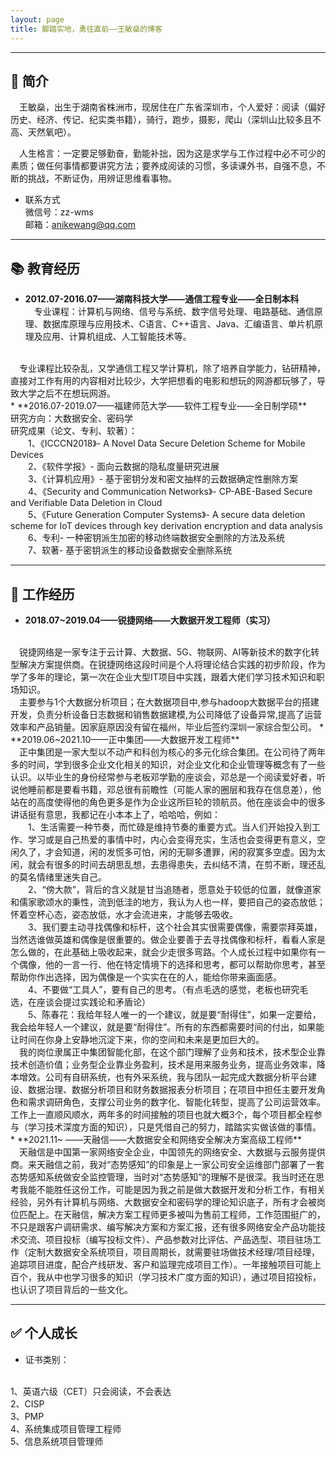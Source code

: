 ```yaml
---
layout: page
title: 脚踏实地，勇往直前——王敏燊的博客
---
```

***

## 🌟 简介

&emsp;王敏燊，出生于湖南省株洲市，现居住在广东省深圳市，个人爱好：阅读（偏好历史、经济、传记、纪实类书籍），骑行，跑步，摄影，爬山（深圳山比较多且不高、天然氧吧）。

&emsp;人生格言：一定要足够勤奋，勤能补拙，因为这是求学与工作过程中必不可少的素质；做任何事情都要讲究方法；要养成阅读的习惯，多读课外书，自强不息，不断的挑战，不断证伪，用辨证思维看事物。
* 联系方式
<br> 微信号：zz-wms 
<br> 邮箱：anikewang@qq.com

***

## 📚 教育经历

* **2012.07-2016.07——湖南科技大学——通信工程专业——全日制本科** 
<br>&emsp;专业课程：计算机与网络、信号与系统、数字信号处理、电路基础、通信原理、数据库原理与应用技术、C语言、C++语言、Java、汇编语言、单片机原理及应用、计算机组成、人工智能技术等。
<br>
&emsp;专业课程比较杂乱，又学通信工程又学计算机，除了培养自学能力，钻研精神，直接对工作有用的内容相对比较少，大学把想看的电影和想玩的网游都玩够了，导致大学之后不在想玩网游。
<br>
* **2016.07-2019.07——福建师范大学——软件工程专业——全日制学硕**
<br>
研究方向：大数据安全、密码学
<br>
研究成果（论文、专利、软著）：
<br>
&emsp;&emsp;1、《ICCCN2018》- A Novel Data Secure Deletion Scheme for Mobile Devices
<br>
&emsp;&emsp;2、《软件学报》- 面向云数据的隐私度量研究进展
<br>
&emsp;&emsp;3、《计算机应用》- 基于密钥分发和密文抽样的云数据确定性删除方案 
<br>
&emsp;&emsp;4、《Security and Communication Networks》- CP-ABE-Based Secure and Verifiable Data Deletion in Cloud
<br>
&emsp;&emsp;5、《Future Generation Computer Systems》- A secure data deletion scheme for IoT devices through key derivation encryption and data analysis
<br>
&emsp;&emsp;6、专利- 一种密钥派生加密的移动终端数据安全删除的方法及系统
<br>
&emsp;&emsp;7、软著- 基于密钥派生的移动设备数据安全删除系统

***

## 💼 工作经历
* **2018.07~2019.04——锐捷网络——大数据开发工程师（实习）**
<br>
&emsp;锐捷网络是一家专注于云计算、大数据、5G、物联网、AI等新技术的数字化转型解决方案提供商。在锐捷网络这段时间是个人将理论结合实践的初步阶段，作为学了多年的理论，第一次在企业大型IT项目中实践，跟着大佬们学习技术知识和职场知识。
<br>&emsp;主要参与1个大数据分析项目；在大数据项目中,参与hadoop大数据平台的搭建开发，负责分析设备日志数据和销售数据建模,为公司降低了设备异常,提高了运营效率和产品销量。因家庭原因没有留在福州，毕业后签约深圳一家综合型公司。
* **2019.06~2021.10——正中集团——大数据开发工程师**       
<br>
&emsp;正中集团是一家大型以不动产和科创为核心的多元化综合集团。在公司待了两年多的时间，学到很多企业文化相关的知识，对企业文化和企业管理等概念有了一些认识。以毕业生的身份经常参与老板邓学勤的座谈会，邓总是一个阅读爱好者，听说他睡前都是要看书籍，邓总很有前瞻性（可能人家的圈层和我存在信息差），他站在的高度使得他的角色更多是作为企业这所巨轮的领航员。他在座谈会中的很多讲话挺有意思，我都记在小本本上了，哈哈哈，例如：
<br>
&emsp;&emsp;1、生活需要一种节奏，而忙碌是维持节奏的重要方式。当人们开始投入到工作、学习或是自己热爱的事情中时，内心会变得充实，生活也会变得更有意义，空闲久了，才会知道，闲的发慌多可怕，闲的无聊多遭罪，闲的寂寞多空虚。因为太闲，就会有很多的时间去胡思乱想，去患得患失，去纠结不清，在剪不断，理还乱的莫名情绪里迷失自己。
<br>
&emsp;&emsp;2、“傍大款”，背后的含义就是甘当追随者，愿意处于较低的位置，就像道家和儒家歌颂水的秉性，流到低洼的地方，我认为人也一样，要把自己的姿态放低；怀着空杯心态，姿态放低，水才会流进来，才能够去吸收。
<br>
&emsp;&emsp;3、我们要主动寻找偶像和标杆，这个社会其实很需要偶像，需要崇拜英雄，当然选谁做英雄和偶像是很重要的。做企业要善于去寻找偶像和标杆，看看人家是怎么做的，在此基础上吸收起来，就会少走很多弯路。个人成长过程中如果你有一个偶像，他的一言一行、他在特定情境下的选择和思考，都可以帮助你思考，甚至帮助你作出选择，因为偶像是一个实实在在的人，能给你带来画面感。
<br>
&emsp;&emsp;4、不要做“工具人”，要有自己的思考。（有点毛选的感觉，老板也研究毛选，在座谈会提过实践论和矛盾论）
<br>
&emsp;&emsp;5、陈春花：我给年轻人唯一的一个建议，就是要“耐得住”，如果一定要给，我会给年轻人一个建议，就是要“耐得住”。所有的东西都需要时间的付出，如果能让时间在你身上安静地沉淀下来，你的空间和未来是更加巨大的。
<br>
&emsp;我的岗位隶属正中集团智能化部，在这个部门理解了业务和技术，技术型企业靠技术创造价值；业务型企业靠业务盈利，技术是用来服务业务，提高业务效率，降本增效。公司有自研系统，也有外采系统，我与团队一起完成大数据分析平台建设、数据治理、数据分析项目和财务数据报表分析项目；在项目中担任主要开发角色和需求调研角色，支撑公司业务的数字化、智能化转型，提高了公司运营效率。工作上一直顺风顺水，两年多的时间接触的项目也就大概3个，每个项目都全程参与（学习技术深度方面的知识），只是凭借自己的努力，踏踏实实做该做的事情。
* **2021.11~  ——天融信——大数据安全和网络安全解决方案高级工程师**
<br>
&emsp;天融信是中国第一家网络安全企业，中国领先的网络安全、大数据与云服务提供商。来天融信之前，我对“态势感知”的印象是上一家公司安全运维部门部署了一套态势感知系统做安全监控管理，当时对“态势感知”的理解不是很深。我当时还在思考我能不能胜任这份工作，可能是因为我之前是做大数据开发和分析工作，有相关经验，另外有计算机与网络、大数据安全和密码学的理论知识底子，所有才会被岗位匹配上。在天融信，解决方案工程师更多被叫为售前工程师，工作范围挺广的，不只是跟客户调研需求、编写解决方案和方案汇报，还有很多网络安全产品功能技术交流、项目投标（编写投标文件）、产品参数对比评估、产品选型、项目驻场工作（定制大数据安全系统项目，项目周期长，就需要驻场做技术经理/项目经理，追踪项目进度，配合产线研发、客户和监理完成项目工作）。一年接触项目可能上百个，我从中也学习很多的知识（学习技术广度方面的知识），通过项目招投标，也认识了项目背后的一些文化。

***

## ✅ 个人成长
* 证书类别：
<br>
1、英语六级（CET）只会阅读，不会表达
<br>
2、CISP
<br>
3、PMP
<br>
4、系统集成项目管理工程师
<br>
5、信息系统项目管理师


